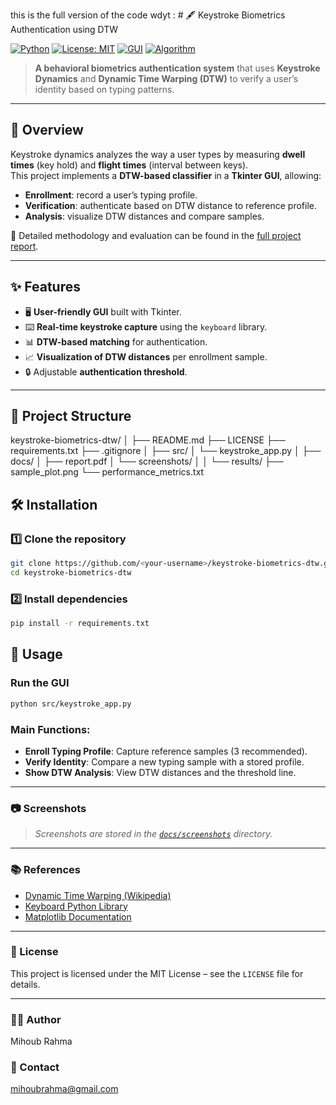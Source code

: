 this is the full version of the code wdyt : # 🖋️ Keystroke Biometrics Authentication using DTW

[![Python](https://img.shields.io/badge/Python-3.x-blue.svg)](https://www.python.org/)
[![License: MIT](https://img.shields.io/badge/License-MIT-yellow.svg)](LICENSE)
[![GUI](https://img.shields.io/badge/GUI-Tkinter-green)](https://docs.python.org/3/library/tkinter.html)
[![Algorithm](https://img.shields.io/badge/Algorithm-DTW-orange)](https://en.wikipedia.org/wiki/Dynamic_time_warping)

> **A behavioral biometrics authentication system** that uses **Keystroke Dynamics** and **Dynamic Time Warping (DTW)** to verify a user’s identity based on typing patterns.

---

## 📌 Overview
Keystroke dynamics analyzes the way a user types by measuring **dwell times** (key hold) and **flight times** (interval between keys).  
This project implements a **DTW-based classifier** in a **Tkinter GUI**, allowing:
- **Enrollment**: record a user’s typing profile.
- **Verification**: authenticate based on DTW distance to reference profile.
- **Analysis**: visualize DTW distances and compare samples.

📄 Detailed methodology and evaluation can be found in the [full project report](docs/report.pdf).

---

## ✨ Features
- 🖥️ **User-friendly GUI** built with Tkinter.
- ⌨️ **Real-time keystroke capture** using the `keyboard` library.
- 📊 **DTW-based matching** for authentication.
- 📈 **Visualization of DTW distances** per enrollment sample.
- 🔒 Adjustable **authentication threshold**.

---

## 📂 Project Structure
keystroke-biometrics-dtw/
│
├── README.md
├── LICENSE
├── requirements.txt
├── .gitignore
│
├── src/
│ └── keystroke_app.py 
│
├── docs/
│ ├── report.pdf 
│ └── screenshots/ 
│
│
└── results/
├── sample_plot.png
└── performance_metrics.txt

## 🛠 Installation

### 1️⃣ Clone the repository
```bash
git clone https://github.com/<your-username>/keystroke-biometrics-dtw.git
cd keystroke-biometrics-dtw 
```

### 2️⃣ Install dependencies
```bash
pip install -r requirements.txt
```

## 🚀 Usage

### Run the GUI
```bash
python src/keystroke_app.py
```

### Main Functions:
* **Enroll Typing Profile**: Capture reference samples (3 recommended).
* **Verify Identity**: Compare a new typing sample with a stored profile.
* **Show DTW Analysis**: View DTW distances and the threshold line.

---

### 📷 Screenshots

> _Screenshots are stored in the [`docs/screenshots`](docs/screenshots/) directory._

---


### 📚 References
* [Dynamic Time Warping (Wikipedia)](https://en.wikipedia.org/wiki/Dynamic_time_warping)
* [Keyboard Python Library](https://pypi.org/project/keyboard/)
* [Matplotlib Documentation](https://matplotlib.org/stable/contents.html)

---

### 📜 License
This project is licensed under the MIT License – see the `LICENSE` file for details.

---

### 👨‍💻 Author
Mihoub Rahma

### 📧 Contact
mihoubrahma@gmail.com
```
